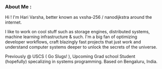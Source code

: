 ### About Me  :

Hi ! I'm Hari Varsha, better known as vxsha-256 / nanodijkstra around the internet.


I like to work on cool stuff such as storage engines, distributed systems, machine learning infrastructure & such. I'm a big fan of optimizing developer workflows, craft blazingly fast projects that just work and understand computer systems deeper to unlock the secrets of the universe.


Previously @ USCS ( Go Slugs! ), Upcoming Grad school Student (hopefully) specalizing in systems programming. Based on Bengaluru, India.
